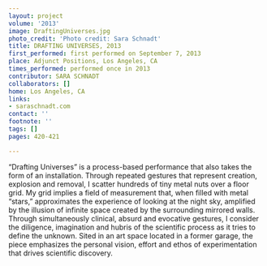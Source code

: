 ```yaml
---
layout: project
volume: '2013'
image: DraftingUniverses.jpg
photo_credit: 'Photo credit: Sara Schnadt'
title: DRAFTING UNIVERSES, 2013
first_performed: first performed on September 7, 2013
place: Adjunct Positions, Los Angeles, CA
times_performed: performed once in 2013
contributor: SARA SCHNADT
collaborators: []
home: Los Angeles, CA
links:
- saraschnadt.com
contact: ''
footnote: ''
tags: []
pages: 420-421

---
```


“Drafting Universes” is a process-based performance that also takes the form of an installation. Through repeated gestures that represent creation, explosion and removal, I scatter hundreds of tiny metal nuts over a floor grid. My grid implies a field of measurement that, when filled with metal “stars,” approximates the experience of looking at the night sky, amplified by the illusion of infinite space created by the surrounding mirrored walls. Through simultaneously clinical, absurd and evocative gestures, I consider the diligence, imagination and hubris of the scientific process as it tries to define the unknown. Sited in an art space located in a former garage, the piece emphasizes the personal vision, effort and ethos of experimentation that drives scientific discovery.
